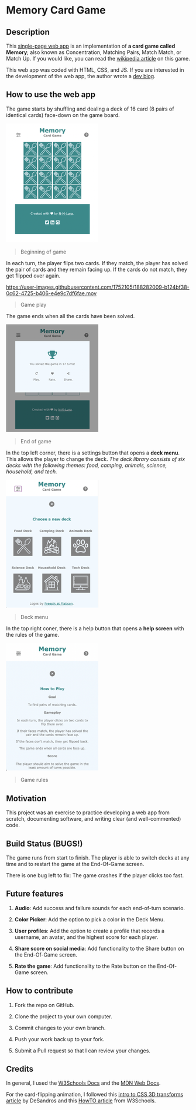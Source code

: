 # Memory Card Game

## Description

This [single-page web app](https://n-m-luna.github.io/memory-card-game/) is an implementation of **a card game called Memory**; also known as Concentration, Matching Pairs, Match Match, or Match Up. If you would like, you can read the [wikipedia article](https://en.wikipedia.org/wiki/Concentration_(card_game)) on this game.

This web app was coded with HTML, CSS, and JS. If you are interested in the development of the web app, the author wrote a [dev blog](https://n-m-luna.github.io/note-to-self).

## How to use the web app

The game starts by shuffling and dealing a deck of 16 card (8 pairs of identical cards) face-down on the game board.

<img src="img/screenshot1.png" alt="screenshot" title="Screenshot of the beginning of the game" width="50%" /> 

> Beginning of game

In each turn, the player flips two cards. If they match, the player has solved the pair of cards and they remain facing up. If the cards do not match, they get flipped over again.

https://user-images.githubusercontent.com/1752105/188282009-b124bf38-0c62-4725-b406-e4e9c7df6fae.mov

> Game play

The game ends when all the cards have been solved.

<img src="img/screenshot5.png" alt="screenshot" width="50%">

> End of game

In the top left corner, there is a settings button that opens a **deck menu**. This allows the player to change the deck. *The deck library consists of six decks with the following themes: food, camping, animals, science, household, and tech.*

<img src="img/screenshot9.png" alt="screenshot" width="50%">

> Deck menu

In the top right coner, there is a help button that opens a **help screen** with the rules of the game.

<img src="img/screenshot10.png" alt="screenshot" width="50%">

> Game rules

## Motivation

This project was an exercise to practice developing a web app from scratch, documenting software, and writing clear (and well-commented) code.

## Build Status (BUGS!)

The game runs from start to finish. The player is able to switch decks at any time and to restart the game at the End-Of-Game screen.

There is one bug left to fix: The game crashes if the player clicks too fast.

## Future features

1. **Audio**: Add success and failure sounds for each end-of-turn scenario.

2. **Color Picker**: Add the option to pick a color in the Deck Menu.

3. **User profiles**: Add the option to create a profile that records a username, an avatar, and the highest score for each player.

4. **Share score on social media**:  Add functionality to the Share button on the End-Of-Game screen.

5. **Rate the game**: Add functionality to the Rate button on the End-Of-Game screen.


## How to contribute

1. Fork the repo on GitHub.

2. Clone the project to your own computer.

3. Commit changes to your own branch.

4. Push your work back up to your fork.

5. Submit a Pull request so that I can review your changes.

## Credits

In general, I used the [W3Schools Docs](https://www.w3schools.com/) and the [MDN Web Docs](https://developer.mozilla.org/en-US/).

For the card-flipping animation, I followed this [intro to CSS 3D transforms article](https://3dtransforms.desandro.com/) by DeSandros and this [HowTO article](https://www.w3schools.com/howto/howto_css_flip_card.asp) from W3Schools.
